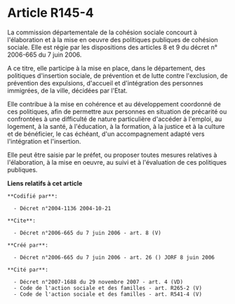 # Article R145-4

La commission départementale de la cohésion sociale concourt à l'élaboration et à la mise en oeuvre des politiques publiques
de cohésion sociale. Elle est régie par les dispositions des articles 8 et 9 du décret n° 2006-665 du 7 juin 2006. 

A ce titre, elle participe à la mise en place, dans le département, des politiques d'insertion sociale, de prévention et de
lutte contre l'exclusion, de prévention des expulsions, d'accueil et d'intégration des personnes immigrées, de la ville,
décidées par l'Etat. 

Elle contribue à la mise en cohérence et au développement coordonné de ces politiques, afin de permettre aux personnes en
situation de précarité ou confrontées à une difficulté de nature particulière d'accéder à l'emploi, au logement, à la santé,
à l'éducation, à la formation, à la justice et à la culture et de bénéficier, le cas échéant, d'un accompagnement adapté vers
l'intégration et l'insertion. 

Elle peut être saisie par le préfet, ou proposer toutes mesures relatives à l'élaboration, à la mise en oeuvre, au suivi et à
l'évaluation de ces politiques publiques.

**Liens relatifs à cet article**

	**Codifié par**:

	  - Décret n°2004-1136 2004-10-21

	**Cite**:

	  - Décret n°2006-665 du 7 juin 2006 - art. 8 (V)

	**Créé par**:

	  - Décret n°2006-665 du 7 juin 2006 - art. 26 () JORF 8 juin 2006

	**Cité par**:

	  - Décret n°2007-1688 du 29 novembre 2007 - art. 4 (VD)
	  - Code de l'action sociale et des familles - art. R265-2 (V)
	  - Code de l'action sociale et des familles - art. R541-4 (V)
